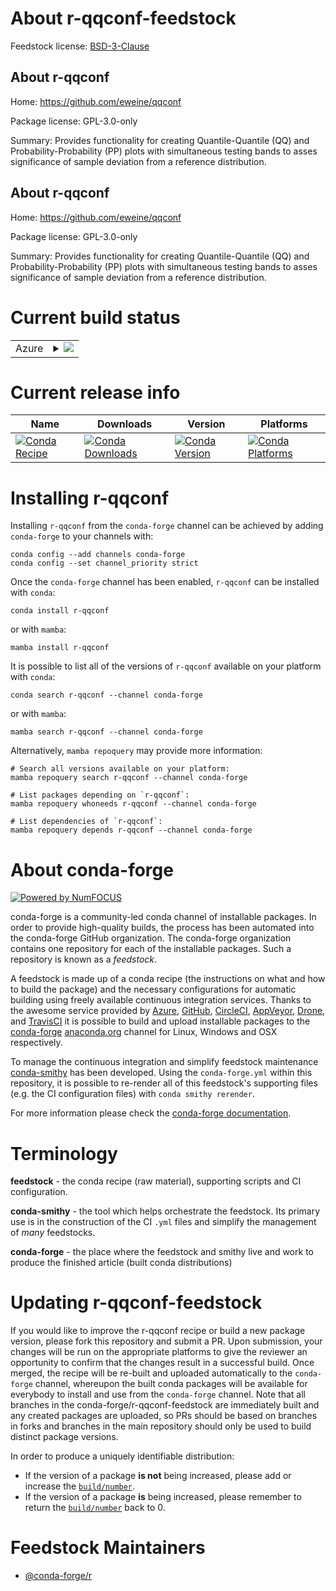 About r-qqconf-feedstock
========================

Feedstock license: [BSD-3-Clause](https://github.com/conda-forge/r-qqconf-feedstock/blob/main/LICENSE.txt)


About r-qqconf
--------------

Home: https://github.com/eweine/qqconf

Package license: GPL-3.0-only

Summary: Provides functionality for creating Quantile-Quantile (QQ) and Probability-Probability (PP) plots with simultaneous testing bands to asses significance of sample deviation from a reference distribution.

About r-qqconf
--------------

Home: https://github.com/eweine/qqconf

Package license: GPL-3.0-only

Summary: Provides functionality for creating Quantile-Quantile (QQ) and Probability-Probability (PP) plots with simultaneous testing bands to asses significance of sample deviation from a reference distribution.

Current build status
====================


<table>
    
  <tr>
    <td>Azure</td>
    <td>
      <details>
        <summary>
          <a href="https://dev.azure.com/conda-forge/feedstock-builds/_build/latest?definitionId=18547&branchName=main">
            <img src="https://dev.azure.com/conda-forge/feedstock-builds/_apis/build/status/r-qqconf-feedstock?branchName=main">
          </a>
        </summary>
        <table>
          <thead><tr><th>Variant</th><th>Status</th></tr></thead>
          <tbody><tr>
              <td>linux_64_r_base4.3</td>
              <td>
                <a href="https://dev.azure.com/conda-forge/feedstock-builds/_build/latest?definitionId=18547&branchName=main">
                  <img src="https://dev.azure.com/conda-forge/feedstock-builds/_apis/build/status/r-qqconf-feedstock?branchName=main&jobName=linux&configuration=linux%20linux_64_r_base4.3" alt="variant">
                </a>
              </td>
            </tr><tr>
              <td>linux_64_r_base4.4</td>
              <td>
                <a href="https://dev.azure.com/conda-forge/feedstock-builds/_build/latest?definitionId=18547&branchName=main">
                  <img src="https://dev.azure.com/conda-forge/feedstock-builds/_apis/build/status/r-qqconf-feedstock?branchName=main&jobName=linux&configuration=linux%20linux_64_r_base4.4" alt="variant">
                </a>
              </td>
            </tr><tr>
              <td>osx_64_r_base4.3</td>
              <td>
                <a href="https://dev.azure.com/conda-forge/feedstock-builds/_build/latest?definitionId=18547&branchName=main">
                  <img src="https://dev.azure.com/conda-forge/feedstock-builds/_apis/build/status/r-qqconf-feedstock?branchName=main&jobName=osx&configuration=osx%20osx_64_r_base4.3" alt="variant">
                </a>
              </td>
            </tr><tr>
              <td>osx_64_r_base4.4</td>
              <td>
                <a href="https://dev.azure.com/conda-forge/feedstock-builds/_build/latest?definitionId=18547&branchName=main">
                  <img src="https://dev.azure.com/conda-forge/feedstock-builds/_apis/build/status/r-qqconf-feedstock?branchName=main&jobName=osx&configuration=osx%20osx_64_r_base4.4" alt="variant">
                </a>
              </td>
            </tr><tr>
              <td>win_64_r_base4.3</td>
              <td>
                <a href="https://dev.azure.com/conda-forge/feedstock-builds/_build/latest?definitionId=18547&branchName=main">
                  <img src="https://dev.azure.com/conda-forge/feedstock-builds/_apis/build/status/r-qqconf-feedstock?branchName=main&jobName=win&configuration=win%20win_64_r_base4.3" alt="variant">
                </a>
              </td>
            </tr><tr>
              <td>win_64_r_base4.4</td>
              <td>
                <a href="https://dev.azure.com/conda-forge/feedstock-builds/_build/latest?definitionId=18547&branchName=main">
                  <img src="https://dev.azure.com/conda-forge/feedstock-builds/_apis/build/status/r-qqconf-feedstock?branchName=main&jobName=win&configuration=win%20win_64_r_base4.4" alt="variant">
                </a>
              </td>
            </tr>
          </tbody>
        </table>
      </details>
    </td>
  </tr>
</table>

Current release info
====================

| Name | Downloads | Version | Platforms |
| --- | --- | --- | --- |
| [![Conda Recipe](https://img.shields.io/badge/recipe-r--qqconf-green.svg)](https://anaconda.org/conda-forge/r-qqconf) | [![Conda Downloads](https://img.shields.io/conda/dn/conda-forge/r-qqconf.svg)](https://anaconda.org/conda-forge/r-qqconf) | [![Conda Version](https://img.shields.io/conda/vn/conda-forge/r-qqconf.svg)](https://anaconda.org/conda-forge/r-qqconf) | [![Conda Platforms](https://img.shields.io/conda/pn/conda-forge/r-qqconf.svg)](https://anaconda.org/conda-forge/r-qqconf) |

Installing r-qqconf
===================

Installing `r-qqconf` from the `conda-forge` channel can be achieved by adding `conda-forge` to your channels with:

```
conda config --add channels conda-forge
conda config --set channel_priority strict
```

Once the `conda-forge` channel has been enabled, `r-qqconf` can be installed with `conda`:

```
conda install r-qqconf
```

or with `mamba`:

```
mamba install r-qqconf
```

It is possible to list all of the versions of `r-qqconf` available on your platform with `conda`:

```
conda search r-qqconf --channel conda-forge
```

or with `mamba`:

```
mamba search r-qqconf --channel conda-forge
```

Alternatively, `mamba repoquery` may provide more information:

```
# Search all versions available on your platform:
mamba repoquery search r-qqconf --channel conda-forge

# List packages depending on `r-qqconf`:
mamba repoquery whoneeds r-qqconf --channel conda-forge

# List dependencies of `r-qqconf`:
mamba repoquery depends r-qqconf --channel conda-forge
```


About conda-forge
=================

[![Powered by
NumFOCUS](https://img.shields.io/badge/powered%20by-NumFOCUS-orange.svg?style=flat&colorA=E1523D&colorB=007D8A)](https://numfocus.org)

conda-forge is a community-led conda channel of installable packages.
In order to provide high-quality builds, the process has been automated into the
conda-forge GitHub organization. The conda-forge organization contains one repository
for each of the installable packages. Such a repository is known as a *feedstock*.

A feedstock is made up of a conda recipe (the instructions on what and how to build
the package) and the necessary configurations for automatic building using freely
available continuous integration services. Thanks to the awesome service provided by
[Azure](https://azure.microsoft.com/en-us/services/devops/), [GitHub](https://github.com/),
[CircleCI](https://circleci.com/), [AppVeyor](https://www.appveyor.com/),
[Drone](https://cloud.drone.io/welcome), and [TravisCI](https://travis-ci.com/)
it is possible to build and upload installable packages to the
[conda-forge](https://anaconda.org/conda-forge) [anaconda.org](https://anaconda.org/)
channel for Linux, Windows and OSX respectively.

To manage the continuous integration and simplify feedstock maintenance
[conda-smithy](https://github.com/conda-forge/conda-smithy) has been developed.
Using the ``conda-forge.yml`` within this repository, it is possible to re-render all of
this feedstock's supporting files (e.g. the CI configuration files) with ``conda smithy rerender``.

For more information please check the [conda-forge documentation](https://conda-forge.org/docs/).

Terminology
===========

**feedstock** - the conda recipe (raw material), supporting scripts and CI configuration.

**conda-smithy** - the tool which helps orchestrate the feedstock.
                   Its primary use is in the construction of the CI ``.yml`` files
                   and simplify the management of *many* feedstocks.

**conda-forge** - the place where the feedstock and smithy live and work to
                  produce the finished article (built conda distributions)


Updating r-qqconf-feedstock
===========================

If you would like to improve the r-qqconf recipe or build a new
package version, please fork this repository and submit a PR. Upon submission,
your changes will be run on the appropriate platforms to give the reviewer an
opportunity to confirm that the changes result in a successful build. Once
merged, the recipe will be re-built and uploaded automatically to the
`conda-forge` channel, whereupon the built conda packages will be available for
everybody to install and use from the `conda-forge` channel.
Note that all branches in the conda-forge/r-qqconf-feedstock are
immediately built and any created packages are uploaded, so PRs should be based
on branches in forks and branches in the main repository should only be used to
build distinct package versions.

In order to produce a uniquely identifiable distribution:
 * If the version of a package **is not** being increased, please add or increase
   the [``build/number``](https://docs.conda.io/projects/conda-build/en/latest/resources/define-metadata.html#build-number-and-string).
 * If the version of a package **is** being increased, please remember to return
   the [``build/number``](https://docs.conda.io/projects/conda-build/en/latest/resources/define-metadata.html#build-number-and-string)
   back to 0.

Feedstock Maintainers
=====================

* [@conda-forge/r](https://github.com/conda-forge/r/)

